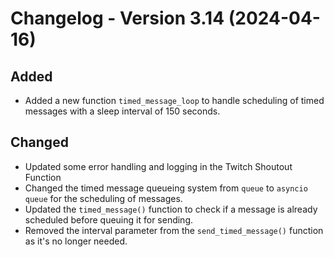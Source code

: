 # Changelog - Version 3.14 (2024-04-16)

## Added
- Added a new function `timed_message_loop` to handle scheduling of timed messages with a sleep interval of 150 seconds.

## Changed
- Updated some error handling and logging in the Twitch Shoutout Function
- Changed the timed message queueing system from `queue` to `asyncio queue` for the scheduling of messages.
- Updated the `timed_message()` function to check if a message is already scheduled before queuing it for sending.
- Removed the interval parameter from the `send_timed_message()` function as it's no longer needed.
